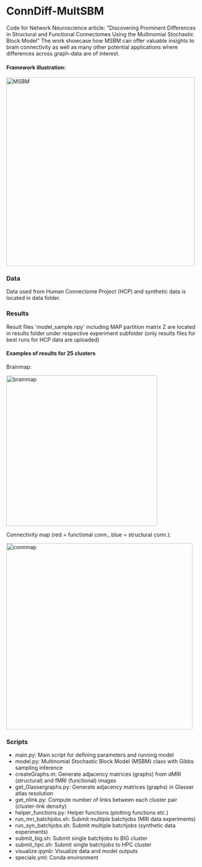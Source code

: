# ConnDiff-MultSBM
Code for Network Neuroscience article: "Discovering Prominent Differences in Structural and Functional Connectomes Using the Multinomial Stochastic Block Model"
The work showcase how MSBM can offer valuable insights to brain connectivity as well as many other potential applications where differences across graph-data are of interest.

#### Framework illustration:

<img width="500" alt="MSBM" src="https://github.com/Ninaiskov/ConnDiff-MSBM/assets/67420369/bb37427d-9c2f-4314-a682-1fde41611626">

### Data
Data used from Human Connectome Project (HCP) and synthetic data is located in data folder.

### Results
Result files 'model_sample.npy' including MAP partition matrix Z are located in results folder under respective experiment subfolder (only results files for best runs for HCP data are uploaded)

#### Examples of results for 25 clusters

Brainmap:

<img width="400" alt="brainmap" src="https://github.com/Ninaiskov/ConnDiff-MSBM/assets/67420369/5ee9ac9e-4a01-4a11-8325-cb6816656be3">

Connectivity map (red = functional conn., blue = structural conn.):

<img width="494" alt="connmap" src="https://github.com/Ninaiskov/ConnDiff-MSBM/assets/67420369/f3ef7675-6d0a-43f8-b2fd-84c6ee6ed744">


### Scripts
- main.py: Main script for defining parameters and running model
- model.py: Multinomial Stochastic Block Model (MSBM) class with Gibbs sampling inference
- createGraphs.m: Generate adjacency matrices (graphs) from dMRI (structural) and fMRI (functional) images
- get_Glassergraphs.py: Generate adjacency matrices (graphs) in Glasser atlas resolution
- get_nlink.py: Compute number of links between each cluster pair (cluster-link density)
- helper_functions.py: Helper functions (plotting functions etc.)
- run_mri_batchjobs.sh: Submit multiple batchjobs (MRI data experiments)
- run_syn_batchjobs.sh: Submit multiple batchjobs (synthetic data experiments)
- submit_big.sh: Submit single batchjobs to BIG cluster
- submit_hpc.sh: Submit single batchjobs to HPC cluster
- visualize.ipynb: Visualize data and model outputs
- speciale.yml: Conda environment
